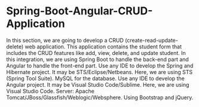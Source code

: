 # Spring-Boot-Angular-CRUD-Application
In this section, we are going to develop a CRUD (create-read-update-delete) web application. This application contains the student form that includes the CRUD features like add, view, delete, and update student. In this integration, we are using Spring Boot to handle the back-end part and Angular to handle the front-end part.
Use any IDE to develop the Spring and Hibernate project. It may be STS/Eclipse/Netbeans. Here, we are using STS (Spring Tool Suite).
MySQL for the database.
Use any IDE to develop the Angular project. It may be Visual Studio Code/Sublime. Here, we are using Visual Studio Code.
Server: Apache Tomcat/JBoss/Glassfish/Weblogic/Websphere.
Using Bootstrap and jQuery.
